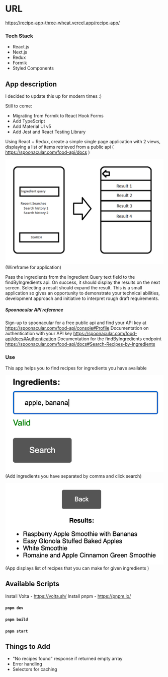 # URL

https://recipe-app-three-wheat.vercel.app/recipe-app/

### Tech Stack

- React.js
- Next.js
- Redux
- Formik
- Styled Components

## App description

I decided to update this up for modern times :)

Still to come:

- Migrating from Formik to React Hook Forms
- Add TypeScript
- Add Material UI v5
- Add Jest and React Testing Library

Using React + Redux, create a simple single page application with 2 views, displaying a list of items retrieved from a public api ( https://spoonacular.com/food-api/docs )

![Wireframe](public/img/wireframe.jpg)
(Wireframe for application)

Pass the ingredients from the Ingredient Query text field to the findByIngredients api. On success, it should display the results on the next screen. Selecting a result should expand the result.
This is a small application so gives an opportunity to demonstrate your technical abilities, development approach and initiative to interpret rough draft requirements.

##### Spoonacular API reference

Sign-up to spoonacular for a free public api and find your API key at https://spoonacular.com/food-api/console#Profile
Documentation on authentication with your API key https://spoonacular.com/food-api/docs#Authentication
Documentation for the findByIngredients endpoint https://spoonacular.com/food-api/docs#Search-Recipes-by-Ingredients

### Use

This app helps you to find recipes for ingredients you have available

![app-use](public/img/use.png)
(Add ingredients you have separated by comma and click search)

![app-result](public/img/result.png)
(App displays list of recipes that you can make for given ingredients )

## Available Scripts

Install Volta - https://volta.sh/
Install pnpm - https://pnpm.io/

#### `pnpm dev`

#### `pnpm build`

#### `pnpm start`

## Things to Add

- "No recipes found" response if returned empty array
- Error handling
- Selectors for caching
